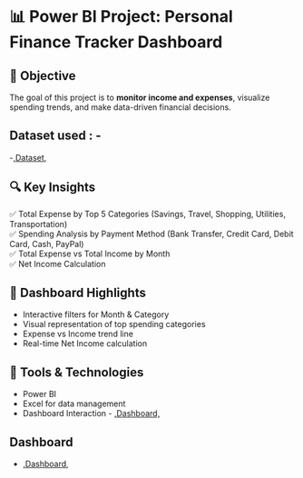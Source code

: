 # 📊 Power BI Project: Personal Finance Tracker Dashboard  
## 🎯 Objective  
The goal of this project is to **monitor income and expenses**, visualize spending trends, and make data-driven financial decisions.  
## Dataset used : -
-<a href="https://github.com/Maithu-2001/Power-Bi---Personal-Finance-Dashboard/blob/main/Personal%20Finance%20Tracker%20Dahboard%20Data.xlsx">,Dataset,</a>
## 🔍 Key Insights  
✅ Total Expense by Top 5 Categories (Savings, Travel, Shopping, Utilities, Transportation)  
✅ Spending Analysis by Payment Method (Bank Transfer, Credit Card, Debit Card, Cash, PayPal)  
✅ Total Expense vs Total Income by Month  
✅ Net Income Calculation  
## 📌 Dashboard Highlights  
- Interactive filters for Month & Category  
- Visual representation of top spending categories  
- Expense vs Income trend line  
- Real-time Net Income calculation  
## 🔧 Tools & Technologies  
- Power BI  
- Excel for data management
- Dashboard Interaction - <a href="(https://github.com/Maithu-2001/Power-Bi---Personal-Finance-Dashboard/tree/main)">,Dashboard,<a/>
## Dashboard
- <a href="https://github.com/Maithu-2001/Power-Bi---Personal-Finance-Dashboard/blob/main/Screenshot.jpeg">,Dashboard,<a/>
